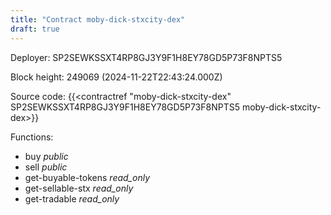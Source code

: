 ```yaml
---
title: "Contract moby-dick-stxcity-dex"
draft: true
---
```

Deployer: SP2SEWKSSXT4RP8GJ3Y9F1H8EY78GD5P73F8NPTS5


 



Block height: 249069 (2024-11-22T22:43:24.000Z)

Source code: {{<contractref "moby-dick-stxcity-dex" SP2SEWKSSXT4RP8GJ3Y9F1H8EY78GD5P73F8NPTS5 moby-dick-stxcity-dex>}}

Functions:

* buy _public_
* sell _public_
* get-buyable-tokens _read_only_
* get-sellable-stx _read_only_
* get-tradable _read_only_

